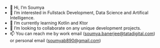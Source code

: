 - 👋 Hi, I’m Soumya
- 👀 I’m interested in Fullstack Development, Data Science and Artifical Intelligence.
- 🌱 I’m currently learning Kotlin and Ktor
- 💞️ I’m looking to collaborate on any unique development projects.
- 📫 You can reach me by work email (soumya.banerjee@tatadigital.com) or personal email (soumyab890@gmail.com)

<!---
soumya-banerjee-tdl/soumya-banerjee-tdl is a ✨ special ✨ repository because its `README.md` (this file) appears on your GitHub profile.
You can click the Preview link to take a look at your changes.
--->
